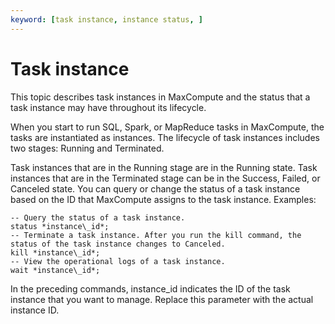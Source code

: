 ```yaml
---
keyword: [task instance, instance status, ]
---
```


# Task instance

This topic describes task instances in MaxCompute and the status that a task instance may have throughout its lifecycle.

When you start to run SQL, Spark, or MapReduce tasks in MaxCompute, the tasks are instantiated as instances. The lifecycle of task instances includes two stages: Running and Terminated.

Task instances that are in the Running stage are in the Running state. Task instances that are in the Terminated stage can be in the Success, Failed, or Canceled state. You can query or change the status of a task instance based on the ID that MaxCompute assigns to the task instance. Examples:

```
-- Query the status of a task instance.
status *instance\_id*;
-- Terminate a task instance. After you run the kill command, the status of the task instance changes to Canceled.
kill *instance\_id*; 
-- View the operational logs of a task instance.
wait *instance\_id*; 
```

In the preceding commands, instance\_id indicates the ID of the task instance that you want to manage. Replace this parameter with the actual instance ID.

